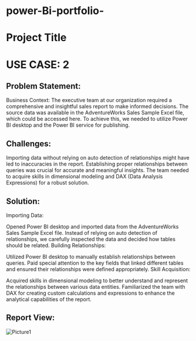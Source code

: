 # power-Bi-portfolio-

# Project Title

# USE CASE: 2

## Problem Statement:
Business Context:
The executive team at our organization required a comprehensive and insightful sales report to make informed decisions. The source data was available in the AdventureWorks Sales Sample Excel file, which could be accessed here. To achieve this, we needed to utilize Power BI desktop and the Power BI service for publishing.

## Challenges:

Importing data without relying on auto detection of relationships might have led to inaccuracies in the report.
Establishing proper relationships between queries was crucial for accurate and meaningful insights.
The team needed to acquire skills in dimensional modeling and DAX (Data Analysis Expressions) for a robust solution.
## Solution:
Importing Data:

Opened Power BI desktop and imported data from the AdventureWorks Sales Sample Excel file.
Instead of relying on auto detection of relationships, we carefully inspected the data and decided how tables should be related.
Building Relationships:

Utilized Power BI desktop to manually establish relationships between queries.
Paid special attention to the key fields that linked different tables and ensured their relationships were defined appropriately.
Skill Acquisition:

Acquired skills in dimensional modeling to better understand and represent the relationships between various data entities.
Familiarized the team with DAX for creating custom calculations and expressions to enhance the analytical capabilities of the report.

## Report View:
![Picture1](https://github.com/sumit744/power-Bi-portfolio-/assets/64303866/6dbc5fdd-df21-4179-85c6-dbebf50942bc)
